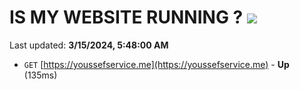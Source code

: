 # IS MY WEBSITE RUNNING ? [![](https://img.shields.io/static/v1?label=Sponsor&message=%E2%9D%A4&logo=GitHub&color=%23fe8e86)](https://github.com/sponsors/<username>)

Last updated: **3/15/2024, 5:48:00 AM**

- `GET` [https://youssefservice.me](https://youssefservice.me) - **Up** (135ms)
